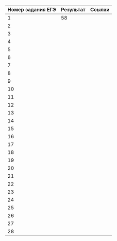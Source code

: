 |Номер задания ЕГЭ|Результат|Ссылки|
|------|------|------|
| 1 |58||
| 2 |||
| 3 |||
| 4 |||
| 5 |||
| 6 |||
| 7 |||
| 8 |||
| 9 |||
| 10 |||
| 11 |||
| 12 |||
| 13 |||
| 14 |||
| 15 |||
| 16 |||
| 17 |||
| 18 |||
| 19 |||
| 20 |||
| 21 |||
| 22 |||
| 23 |||
| 24 |||
| 25 |||
| 26 |||
| 27 |||
| 28 |||
